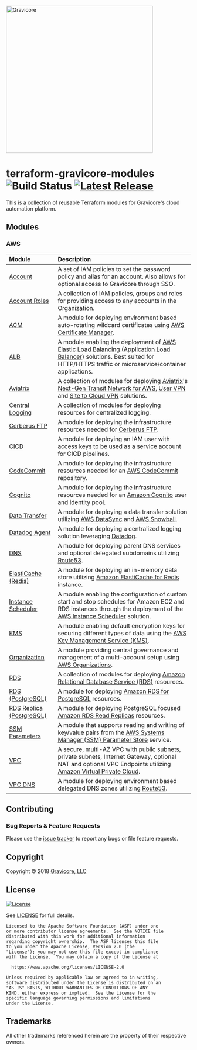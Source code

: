 <a href="http://gravicore.io"><img src="https://docs.google.com/uc?id=1w7JERRtb2FlhqTE5KERM1Yu3bImmfypP" alt="Gravicore" width="400"></a>

# terraform-gravicore-modules ![Build Status](https://img.shields.io/badge/build-undefined-lightgrey.svg) [![Latest Release](https://img.shields.io/github/release/gravicore/terraform-gravicore-modules.svg)](https://github.com/gravicore/terraform-gravicore-modules/releases/latest)

This is a collection of reusable Terraform modules for Gravicore's cloud automation platform.

## Modules

### AWS

| Module                                               | Description                                                                                                                                                                                                                                                                                                                                |
| :--------------------------------------------------- | :----------------------------------------------------------------------------------------------------------------------------------------------------------------------------------------------------------------------------------------------------------------------------------------------------------------------------------------- |
| [Account](aws/account)                               | A set of IAM policies to set the password policy and alias for an account. Also allows for optional access to Gravicore through SSO.                                                                                                                                                                                                       |
| [Account Roles](aws/account-roles)                   | A collection of IAM policies, groups and roles for providing access to any accounts in the Organization.                                                                                                                                                                                                                                   |
| [ACM](aws/acm)                                       | A module for deploying environment based auto-rotating wildcard certificates using [AWS Certificate Manager](https://aws.amazon.com/certificate-manager/).                                                                                                                                                                                 |
| [ALB](aws/alb)                                       | A module enabling the deployment of [AWS Elastic Load Balancing (Application Load Balancer)](https://aws.amazon.com/elasticloadbalancing//) solutions. Best suited for HTTP/HTTPS traffic or microservice/container applications.                                                                                                          |
| [Aviatrix](aws/aviatrix)                             | A collection of modules for deploying [Aviatrix](https://www.aviatrix.com)'s [Next-Gen Transit Network for AWS](https://www.aviatrix.com/solutions/next-gen-transit-network-aws.php), [User VPN](https://www.aviatrix.com/solutions/user-vpn.php) and [Site to Cloud VPN](https://www.aviatrix.com/solutions/site-to-cloud.php) solutions. |
| [Central Logging](aws/central-logging)               | A collection of modules for deploying resources for centralized logging.                                                                                                                                                                                                                                                                   |
| [Cerberus FTP](aws/cerberus)                         | A module for deploying the infrastructure resources needed for [Cerberus FTP](https://www.cerberusftp.com/).                                                                                                                                                                                                                               |
| [CICD](aws/cicd)                                     | A module for deploying an IAM user with access keys to be used as a service account for CICD pipelines.                                                                                                                                                                                                                                    |
| [CodeCommit](aws/codecommit)                         | A module for deploying the infrastructure resources needed for an [AWS CodeCommit](https://aws.amazon.com/codecommit/) repository.                                                                                                                                                                                                         |
| [Cognito](aws/cognito)                               | A module for deploying the infrastructure resources needed for an [Amazon Cognito](https://aws.amazon.com/cognito/) user and identity pool.                                                                                                                                                                                                |
| [Data Transfer](aws/data-transfer)                   | A module for deploying a data transfer solution utilizing [AWS DataSync](https://aws.amazon.com/datasync/) and [AWS Snowball](https://aws.amazon.com/snowball/).                                                                                                                                                                           |
| [Datadog Agent](aws/datadog-agent)                   | A module for deploying a centralized logging solution leveraging [Datadog](https://www.datadoghq.com/).                                                                                                                                                                                                                                    |
| [DNS](aws/dns)                                       | A module for deploying parent DNS services and optional delegated subdomains utilizing [Route53](https://aws.amazon.com/route53/).                                                                                                                                                                                                         |
| [ElastiCache (Redis)](aws/elasticache-redis)         | A module for deploying an in-memory data store utilizing [Amazon ElastiCache for Redis](https://aws.amazon.com/elasticache/redis/) instance.                                                                                                                                                                                               |
| [Instance Scheduler](aws/instance-scheduler)         | A module enabling the configuration of custom start and stop schedules for Amazon EC2 and RDS instances through the deployment of the [AWS Instance Scheduler](https://aws.amazon.com/solutions/instance-scheduler/) solution.                                                                                                             |
| [KMS](aws/kms)                                       | A module enabling default encryption keys for securing different types of data using the [AWS Key Management Service (KMS)](https://aws.amazon.com/kms/).                                                                                                                                                                                  |
| [Organization](aws/organization)                     | A module providing central governance and managenent of a multi-account setup using [AWS Organizations](https://aws.amazon.com/organizations/).                                                                                                                                                                                            |
| [RDS](aws/rds)                                       | A collection of modules for deploying [Amazon Relational Database Service (RDS)](https://aws.amazon.com/rds/) resources.                                                                                                                                                                                                                   |
| [RDS (PostgreSQL)](aws/rds-postgres)                 | A module for deploying [Amazon RDS for PostgreSQL](https://aws.amazon.com/rds/postgresql/) resources.                                                                                                                                                                                                                                      |
| [RDS Replica (PostgreSQL)](aws/rds-postgres-replica) | A module for deploying PostgreSQL focused [Amazon RDS Read Replicas](https://aws.amazon.com/rds/features/read-replicas/) resources.                                                                                                                                                                                                        |
| [SSM Parameters](aws/parameters)                     | A module that supports reading and writing of key/value pairs from the [AWS Systems Manager (SSM) Parameter Store](https://aws.amazon.com/systems-manager/features/#Parameter_Store) service.                                                                                                                                              |
| [VPC](aws/vpc)                                       | A secure, multi-AZ VPC with public subnets, private subnets, Internet Gateway, optional NAT and optional VPC Endpoints utilizing [Amazon Virtual Private Cloud](https://aws.amazon.com/vpc/).                                                                                                                                              |
| [VPC DNS](aws/vpc-dns)                               | A module for deploying environment based delegated DNS zones utilizing [Route53](https://aws.amazon.com/route53/).                                                                                                                                                                                                                         |

## Contributing

### Bug Reports & Feature Requests

Please use the [issue tracker](https://github.com/gravicore/terraform-gravicore-modules/issues) to report any bugs or file feature requests.

## Copyright

Copyright © 2018 [Gravicore, LLC](http://gravicore.io)

## License

[![License](https://img.shields.io/badge/License-Apache%202.0-blue.svg)](https://opensource.org/licenses/Apache-2.0)

See [LICENSE](LICENSE) for full details.

    Licensed to the Apache Software Foundation (ASF) under one
    or more contributor license agreements.  See the NOTICE file
    distributed with this work for additional information
    regarding copyright ownership.  The ASF licenses this file
    to you under the Apache License, Version 2.0 (the
    "License"); you may not use this file except in compliance
    with the License.  You may obtain a copy of the License at

      https://www.apache.org/licenses/LICENSE-2.0

    Unless required by applicable law or agreed to in writing,
    software distributed under the License is distributed on an
    "AS IS" BASIS, WITHOUT WARRANTIES OR CONDITIONS OF ANY
    KIND, either express or implied.  See the License for the
    specific language governing permissions and limitations
    under the License.

## Trademarks

All other trademarks referenced herein are the property of their respective owners.
